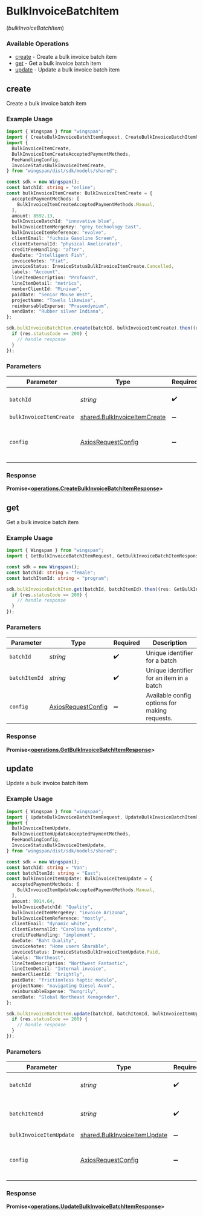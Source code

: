 # BulkInvoiceBatchItem
(*bulkInvoiceBatchItem*)

### Available Operations

* [create](#create) - Create a bulk invoice batch item
* [get](#get) - Get a bulk invoice batch item
* [update](#update) - Update a bulk invoice batch item

## create

Create a bulk invoice batch item

### Example Usage

```typescript
import { Wingspan } from "wingspan";
import { CreateBulkInvoiceBatchItemRequest, CreateBulkInvoiceBatchItemResponse } from "wingspan/dist/sdk/models/operations";
import {
  BulkInvoiceItemCreate,
  BulkInvoiceItemCreateAcceptedPaymentMethods,
  FeeHandlingConfig,
  InvoiceStatusBulkInvoiceItemCreate,
} from "wingspan/dist/sdk/models/shared";

const sdk = new Wingspan();
const batchId: string = "online";
const bulkInvoiceItemCreate: BulkInvoiceItemCreate = {
  acceptedPaymentMethods: [
    BulkInvoiceItemCreateAcceptedPaymentMethods.Manual,
  ],
  amount: 8592.13,
  bulkInvoiceBatchId: "innovative blue",
  bulkInvoiceItemMergeKey: "grey technology East",
  bulkInvoiceItemReference: "evolve",
  clientEmail: "fuchsia Gasoline Screen",
  clientExternalId: "physical Ameliorated",
  creditFeeHandling: "after",
  dueDate: "Intelligent Fish",
  invoiceNotes: "Fiat",
  invoiceStatus: InvoiceStatusBulkInvoiceItemCreate.Cancelled,
  labels: "Account",
  lineItemDescription: "Profound",
  lineItemDetail: "metrics",
  memberClientId: "Minivan",
  paidDate: "Senior Mouse West",
  projectName: "Towels likewise",
  reimbursableExpense: "Praseodymium",
  sendDate: "Rubber silver Indiana",
};

sdk.bulkInvoiceBatchItem.create(batchId, bulkInvoiceItemCreate).then((res: CreateBulkInvoiceBatchItemResponse) => {
  if (res.statusCode == 200) {
    // handle response
  }
});
```

### Parameters

| Parameter                                                                    | Type                                                                         | Required                                                                     | Description                                                                  |
| ---------------------------------------------------------------------------- | ---------------------------------------------------------------------------- | ---------------------------------------------------------------------------- | ---------------------------------------------------------------------------- |
| `batchId`                                                                    | *string*                                                                     | :heavy_check_mark:                                                           | Unique identifier for a batch                                                |
| `bulkInvoiceItemCreate`                                                      | [shared.BulkInvoiceItemCreate](../../models/shared/bulkinvoiceitemcreate.md) | :heavy_minus_sign:                                                           | N/A                                                                          |
| `config`                                                                     | [AxiosRequestConfig](https://axios-http.com/docs/req_config)                 | :heavy_minus_sign:                                                           | Available config options for making requests.                                |


### Response

**Promise<[operations.CreateBulkInvoiceBatchItemResponse](../../models/operations/createbulkinvoicebatchitemresponse.md)>**


## get

Get a bulk invoice batch item

### Example Usage

```typescript
import { Wingspan } from "wingspan";
import { GetBulkInvoiceBatchItemRequest, GetBulkInvoiceBatchItemResponse } from "wingspan/dist/sdk/models/operations";

const sdk = new Wingspan();
const batchId: string = "female";
const batchItemId: string = "program";

sdk.bulkInvoiceBatchItem.get(batchId, batchItemId).then((res: GetBulkInvoiceBatchItemResponse) => {
  if (res.statusCode == 200) {
    // handle response
  }
});
```

### Parameters

| Parameter                                                    | Type                                                         | Required                                                     | Description                                                  |
| ------------------------------------------------------------ | ------------------------------------------------------------ | ------------------------------------------------------------ | ------------------------------------------------------------ |
| `batchId`                                                    | *string*                                                     | :heavy_check_mark:                                           | Unique identifier for a batch                                |
| `batchItemId`                                                | *string*                                                     | :heavy_check_mark:                                           | Unique identifier for an item in a batch                     |
| `config`                                                     | [AxiosRequestConfig](https://axios-http.com/docs/req_config) | :heavy_minus_sign:                                           | Available config options for making requests.                |


### Response

**Promise<[operations.GetBulkInvoiceBatchItemResponse](../../models/operations/getbulkinvoicebatchitemresponse.md)>**


## update

Update a bulk invoice batch item

### Example Usage

```typescript
import { Wingspan } from "wingspan";
import { UpdateBulkInvoiceBatchItemRequest, UpdateBulkInvoiceBatchItemResponse } from "wingspan/dist/sdk/models/operations";
import {
  BulkInvoiceItemUpdate,
  BulkInvoiceItemUpdateAcceptedPaymentMethods,
  FeeHandlingConfig,
  InvoiceStatusBulkInvoiceItemUpdate,
} from "wingspan/dist/sdk/models/shared";

const sdk = new Wingspan();
const batchId: string = "Van";
const batchItemId: string = "East";
const bulkInvoiceItemUpdate: BulkInvoiceItemUpdate = {
  acceptedPaymentMethods: [
    BulkInvoiceItemUpdateAcceptedPaymentMethods.Manual,
  ],
  amount: 9914.64,
  bulkInvoiceBatchId: "Quality",
  bulkInvoiceItemMergeKey: "invoice Arizona",
  bulkInvoiceItemReference: "mostly",
  clientEmail: "dynamic white",
  clientExternalId: "Carolina syndicate",
  creditFeeHandling: "implement",
  dueDate: "Baht Quality",
  invoiceNotes: "Home users Sharable",
  invoiceStatus: InvoiceStatusBulkInvoiceItemUpdate.Paid,
  labels: "Northeast",
  lineItemDescription: "Northwest Fantastic",
  lineItemDetail: "Internal invoice",
  memberClientId: "brightly",
  paidDate: "frictionless haptic modulo",
  projectName: "navigating Diesel Avon",
  reimbursableExpense: "hungrily",
  sendDate: "Global Northeast Xenogender",
};

sdk.bulkInvoiceBatchItem.update(batchId, batchItemId, bulkInvoiceItemUpdate).then((res: UpdateBulkInvoiceBatchItemResponse) => {
  if (res.statusCode == 200) {
    // handle response
  }
});
```

### Parameters

| Parameter                                                                    | Type                                                                         | Required                                                                     | Description                                                                  |
| ---------------------------------------------------------------------------- | ---------------------------------------------------------------------------- | ---------------------------------------------------------------------------- | ---------------------------------------------------------------------------- |
| `batchId`                                                                    | *string*                                                                     | :heavy_check_mark:                                                           | Unique identifier for a batch                                                |
| `batchItemId`                                                                | *string*                                                                     | :heavy_check_mark:                                                           | Unique identifier for an item in a batch                                     |
| `bulkInvoiceItemUpdate`                                                      | [shared.BulkInvoiceItemUpdate](../../models/shared/bulkinvoiceitemupdate.md) | :heavy_minus_sign:                                                           | N/A                                                                          |
| `config`                                                                     | [AxiosRequestConfig](https://axios-http.com/docs/req_config)                 | :heavy_minus_sign:                                                           | Available config options for making requests.                                |


### Response

**Promise<[operations.UpdateBulkInvoiceBatchItemResponse](../../models/operations/updatebulkinvoicebatchitemresponse.md)>**

